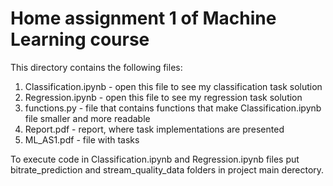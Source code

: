 # Home assignment 1 of Machine Learning course
This directory contains the following files:
1. Classification.ipynb - open this file to see my classification task solution
2. Regression.ipynb - open this file to see my regression task solution
3. functions.py - file that contains functions that make Classification.ipynb file smaller and more readable 
4. Report.pdf - report, where task implementations are presented
5. ML_AS1.pdf - file with tasks

To execute code in Classification.ipynb and Regression.ipynb files put bitrate_prediction and stream_quality_data folders in project main derectory.
